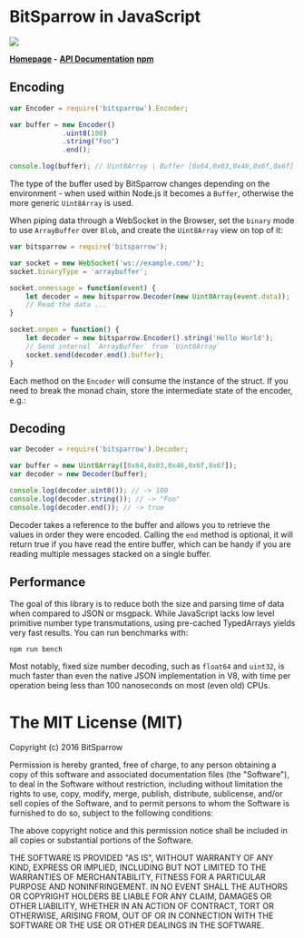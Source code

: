 # BitSparrow in JavaScript

![](https://api.travis-ci.org/bitsparrow/bitsparrow-js.svg)

**[Homepage](http://bitsparrow.io/) -**
**[API Documentation](https://github.com/bitsparrow/bitsparrow-js/blob/master/DOCS.md)**
**[npm](https://www.npmjs.com/package/bitsparrow)**

## Encoding

```js
var Encoder = require('bitsparrow').Encoder;

var buffer = new Encoder()
             .uint8(100)
             .string("Foo")
             .end();

console.log(buffer); // Uint8Array | Buffer [0x64,0x03,0x46,0x6f,0x6f]
```

The type of the buffer used by BitSparrow changes depending on
the environment - when used within Node.js it becomes a `Buffer`,
otherwise the more generic `Uint8Array` is used.

When piping data through a WebSocket in the Browser, set the
`binary` mode to use `ArrayBuffer` over `Blob`, and create the
`Uint8Array` view on top of it:

```js
var bitsparrow = require('bitsparrow');

var socket = new WebSocket('ws://example.com/');
socket.binaryType = 'arraybuffer';

socket.onmessage = function(event) {
    let decoder = new bitsparrow.Decoder(new Uint8Array(event.data));
    // Read the data ...
}

socket.onpen = function() {
    let decoder = new bitsparrow.Encoder().string('Hello World');
    // Send internal `ArrayBuffer` from `Uint8Array`
    socket.send(decoder.end().buffer);
}
```

Each method on the `Encoder` will consume the instance of the
struct. If you need to break the monad chain, store the
intermediate state of the encoder, e.g.:

## Decoding

```js
var Decoder = require('bitsparrow').Decoder;

var buffer = new Uint8Array([0x64,0x03,0x46,0x6f,0x6f]);
var decoder = new Decoder(buffer);

console.log(decoder.uint8()); // -> 100
console.log(decoder.string()); // -> "Foo"
console.log(decoder.end()); // -> true
```

Decoder takes a reference to the buffer and allows you to
retrieve the values in order they were encoded. Calling the
`end` method is optional, it will return true if you have
read the entire buffer, which can be handy if you are reading
multiple messages stacked on a single buffer.

## Performance

The goal of this library is to reduce both the size and parsing time of data
when compared to JSON or msgpack. While JavaScript lacks low level primitive
number type transmutations, using pre-cached TypedArrays yields very fast
results. You can run benchmarks with:

```
npm run bench
```

Most notably, fixed size number decoding, such as `float64` and `uint32`, is
much faster than even the native JSON implementation in V8, with time per
operation being less than 100 nanoseconds on most (even old) CPUs.

# The MIT License (MIT)

Copyright (c) 2016 BitSparrow

Permission is hereby granted, free of charge, to any person obtaining a copy
of this software and associated documentation files (the "Software"), to deal
in the Software without restriction, including without limitation the rights
to use, copy, modify, merge, publish, distribute, sublicense, and/or sell
copies of the Software, and to permit persons to whom the Software is
furnished to do so, subject to the following conditions:

The above copyright notice and this permission notice shall be included in all
copies or substantial portions of the Software.

THE SOFTWARE IS PROVIDED "AS IS", WITHOUT WARRANTY OF ANY KIND, EXPRESS OR
IMPLIED, INCLUDING BUT NOT LIMITED TO THE WARRANTIES OF MERCHANTABILITY,
FITNESS FOR A PARTICULAR PURPOSE AND NONINFRINGEMENT. IN NO EVENT SHALL THE
AUTHORS OR COPYRIGHT HOLDERS BE LIABLE FOR ANY CLAIM, DAMAGES OR OTHER
LIABILITY, WHETHER IN AN ACTION OF CONTRACT, TORT OR OTHERWISE, ARISING FROM,
OUT OF OR IN CONNECTION WITH THE SOFTWARE OR THE USE OR OTHER DEALINGS IN THE
SOFTWARE.
